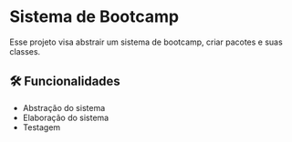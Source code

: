 
# Sistema de Bootcamp

Esse projeto visa abstrair um sistema de bootcamp, criar pacotes e suas classes.



## 🛠 Funcionalidades

- Abstração do sistema
- Elaboração do sistema
- Testagem

